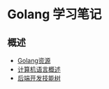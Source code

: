 # Golang 学习笔记

## 概述

* [Golang资源](summary/go-resource.md)
* [计算机语言概述](summary/language.md)
* [后端开发技能树](summary/skill-tree.md)
